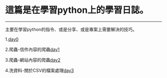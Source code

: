 # 這篇是在學習python上的學習日誌。
------
主要在學習python的指令、或是分享、或是專案上需要解決的技巧。

1.[day0]()

2.爬蟲-信件內容的爬蟲[day1](https://github.com/fogdingding/python-tutorial/tree/master/Day01)

3.爬蟲-網站內容的爬蟲[day2](https://github.com/fogdingding/python-tutorial/blob/master/Day02)

4.洗資料-關於CSV的檔案處理[day3](https://github.com/fogdingding/python-tutorial/blob/master/Day03)